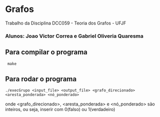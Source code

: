 # Grafos

Trabalho da Disciplina DCC059 - Teoria dos Grafos - UFJF

### Alunos: Joao Victor Correa e Gabriel Oliveria Quaresma

## Para compilar o programa

```
 make
```

## Para rodar o programa

```
./execGrupo <input_file> <output_file> <grafo_direcionado> <aresta_ponderada> <nó_ponderado>
```
onde <grafo_direcionado>, <aresta_ponderada> e <nó_ponderado> são inteiros, ou seja, inserir com 0(falso) ou 1(verdadeiro)
